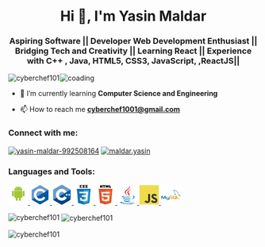 <h1 align="center">Hi 👋, I'm Yasin Maldar</h1>
<h3 align="center">Aspiring Software || Developer Web Development Enthusiast || Bridging Tech and Creativity || Learning React || Experience with C++ , Java, HTML5, CSS3, JavaScript, ,ReactJS||</h3>

<img align="right" alt="coading" width= "400px" src="https://user-images.githubusercontent.com/55389276/140866485-8fb1c876-9a8f-4d6a-98dc-08c4981eaf70.gif">

<p align="left"> <img src="https://komarev.com/ghpvc/?username=cyberchef101&label=Profile%20views&color=0e75b6&style=flat" alt="cyberchef101" /> </p>

- 🌱 I’m currently learning **Computer Science and Engineering**

- 📫 How to reach me **cyberchef1001@gmail.com**

<h3 align="left">Connect with me:</h3>
<p align="left">
<a href="https://linkedin.com/in/yasin-maldar-992508164" target="blank"><img align="center" src="https://raw.githubusercontent.com/rahuldkjain/github-profile-readme-generator/master/src/images/icons/Social/linked-in-alt.svg" alt="yasin-maldar-992508164" height="30" width="40" /></a>
<a href="https://instagram.com/maldar.yasin" target="blank"><img align="center" src="https://raw.githubusercontent.com/rahuldkjain/github-profile-readme-generator/master/src/images/icons/Social/instagram.svg" alt="maldar.yasin" height="30" width="40" /></a>
</p>

<h3 align="left">Languages and Tools:</h3>
<p align="left"> <a href="https://developer.android.com" target="_blank" rel="noreferrer"> <img src="https://raw.githubusercontent.com/devicons/devicon/master/icons/android/android-original-wordmark.svg" alt="android" width="40" height="40"/> </a> <a href="https://www.cprogramming.com/" target="_blank" rel="noreferrer"> <img src="https://raw.githubusercontent.com/devicons/devicon/master/icons/c/c-original.svg" alt="c" width="40" height="40"/> </a> <a href="https://www.w3schools.com/cpp/" target="_blank" rel="noreferrer"> <img src="https://raw.githubusercontent.com/devicons/devicon/master/icons/cplusplus/cplusplus-original.svg" alt="cplusplus" width="40" height="40"/> </a> <a href="https://www.w3schools.com/css/" target="_blank" rel="noreferrer"> <img src="https://raw.githubusercontent.com/devicons/devicon/master/icons/css3/css3-original-wordmark.svg" alt="css3" width="40" height="40"/> </a> <a href="https://www.w3.org/html/" target="_blank" rel="noreferrer"> <img src="https://raw.githubusercontent.com/devicons/devicon/master/icons/html5/html5-original-wordmark.svg" alt="html5" width="40" height="40"/> </a> <a href="https://www.java.com" target="_blank" rel="noreferrer"> <img src="https://raw.githubusercontent.com/devicons/devicon/master/icons/java/java-original.svg" alt="java" width="40" height="40"/> </a> <a href="https://developer.mozilla.org/en-US/docs/Web/JavaScript" target="_blank" rel="noreferrer"> <img src="https://raw.githubusercontent.com/devicons/devicon/master/icons/javascript/javascript-original.svg" alt="javascript" width="40" height="40"/> </a> <a href="https://www.mysql.com/" target="_blank" rel="noreferrer"> <img src="https://raw.githubusercontent.com/devicons/devicon/master/icons/mysql/mysql-original-wordmark.svg" alt="mysql" width="40" height="40"/> </a> </p>

<p><img align="left" src="https://github-readme-stats.vercel.app/api/top-langs?username=cyberchef101&show_icons=true&locale=en&layout=compact" alt="cyberchef101" /></p>

<p>&nbsp;<img align="center" src="https://github-readme-stats.vercel.app/api?username=cyberchef101&show_icons=true&locale=en" alt="cyberchef101" /></p>

<p><img align="center" src="https://github-readme-streak-stats.herokuapp.com/?user=cyberchef101&" alt="cyberchef101" /></p>
